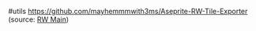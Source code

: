 #utils
https://github.com/mayhemmmwith3ms/Aseprite-RW-Tile-Exporter
(source: [RW Main](https://discord.com/channels/291184728944410624/838185248981385256/1264249612978360511))